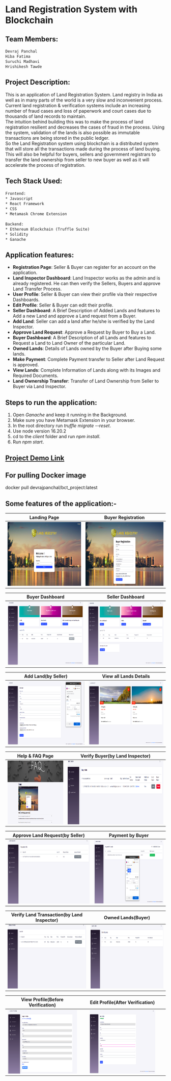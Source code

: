 # Land Registration System with Blockchain  
<!-- 
<a href="https://img.shields.io/static/v1?label=LandRegistration&message=TruffleSuite&color=orange"><img src="https://img.shields.io/static/v1?label=LandRegistration&message=TruffleSuite&color=orange"></a>
<img src="https://img.shields.io/badge/Ethereum-20232A?style=for-the-badge&logo=ethereum&logoColor=white">
<img src="https://img.shields.io/badge/React-20232A?style=for-the-badge&logo=react&logoColor=61DAFB">
<a href="LICENSE"><img src="https://img.shields.io/static/v1?label=license&message=MIT&color=green"></a> -->

## Team Members:

	Devraj Panchal
	Hiba Fatima
	Suruchi Madhavi
	Hrishikesh Tawde
	

## Project Description:

This is an application of Land Registration System. 
Land registry in India as well as in many parts of the world is a very slow and inconvenient process. Current land registration & verification systems include an increasing number of fraud cases and loss of paperwork and court cases due to thousands of land records to maintain.  
The intuition behind building this was to make the process of land registration resilient and decreases the cases of fraud in the process. Using the system, validation of the lands is also possible as immutable transactions are being stored in the public ledger.  
So the Land Registration system using blockchain is a distributed system that will store all the transactions made during the process of land buying. This will also be helpful for buyers, sellers and government registrars to transfer the land ownership from seller to new buyer as well as it will accelerate the process of registration.  


## Tech Stack Used:

	Frontend:
	* Javascript
    * React Framework
	* CSS
    * Metamask Chrome Extension

	Backend:
	* Ethereum Blockchain (Truffle Suite)
    * Solidity
    * Ganache


## Application features:  

* **Registration Page**: Seller & Buyer can register for an account on the application. 
* **Land Inspector Dashboard**: Land Inspector works as the admin and is already registered. He can then verify the Sellers, Buyers and approve Land Transfer Process.
* **User Profile**: Seller & Buyer can view their profile via their respective Dashboards.
* **Edit Profile**: Seller & Buyer can edit their profile.
* **Seller Dashboard**: A Brief Description of Added Lands and features to Add a new Land and approve a Land request from a Buyer.
* **Add Land**: Seller can add a land after he/she is verified by the Land Inspector.
* **Approve Land Request**: Approve a Request by Buyer to Buy a Land.
* **Buyer Dashboard**: A Brief Description of all Lands and features to Request a Land to Land Owner of the particular Land. 
* **Owned Lands**: Details of Lands owned by the Buyer after Buying some lands.
* **Make Payment**: Complete Payment transfer to Seller after Land Request is approved.
* **View Lands**: Complete Information of Lands along with its Images and Required Documents.
* **Land Ownership Transfer**: Transfer of Land Ownership from Seller to Buyer via Land Inspector.  



## Steps to run the application:
1. Open _Ganache_ and keep it running in the Background.
2. Make sure you have Metamask Extension in your browser.
3. In the root directory run _truffle migrate --reset_.
4. Use node version 16.20.2
5. cd to the _client_ folder and run _npm install_.
6. Run _npm start_.

## [Project Demo Link](https://drive.google.com/drive/folders/1q2g5DIGceD3YjZB6k89TZEQH2kquKaH9?usp=sharing)

## For pulling Docker image
docker pull devrajpanchal/bct_project:latest


## Some features of the application:-


Landing Page                   |                   Buyer Registration
:---------------------------------:        |      :------------------------------:
<img src="Screenshots/landing.png" height="200">  | <img src="Screenshots/registration.png" height="200">

Buyer Dashboard                   |                   Seller Dashboard
:---------------------------------:        |      :------------------------------:
<img src="Screenshots/buyer dashboard.png" height="200">     |<img src="Screenshots/seller dashboard2.png" height="200">

Add Land(by Seller)            |                   View all Lands Details
:---------------------------------:        |      :------------------------------:
<img src="Screenshots/add land.png" height="200">     |<img src="Screenshots/Land Gallery.png" height="200">

Help & FAQ Page                |                   Verify Buyer(by Land Inspector)
:---------------------------------:        |      :------------------------------:
<img src="Screenshots/help.png" height="200" >     |<img src="Screenshots/verify buyer.png" height="200"  >

Approve Land Request(by Seller)               |             Payment by Buyer 
:---------------------------------:        |      :------------------------------:
<img src="Screenshots/approve request.png" height="200">     |<img src="Screenshots/payment.png" height="200">

Verify Land Transaction(by Land Inspector)    |                   Owned Lands(Buyer)
:---------------------------------:        |      :------------------------------:
<img src="Screenshots/verify transaction.png" height="200">     |<img src="Screenshots/owned lands.png" height="200">

View Profile(Before Verification)                  |             Edit Profile(After Verification)
:---------------------------------:        |      :------------------------------:
<img src="Screenshots/profile.png" height="200" width="100%">     |<img src="Screenshots/edit profile.png" height="200" width="80%">
